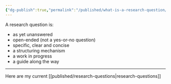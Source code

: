 ```yaml
---
{"dg-publish":true,"permalink":"/published/what-is-a-research-question/"}
---
```


A research question is:
- as yet unanswered
- open-ended (not a yes-or-no question)
- specific, clear and concise 
- a structuring mechanism
- a work in progress 
- a guide along the way 

---

Here are my current [[published/research-questions\|research-questions]]